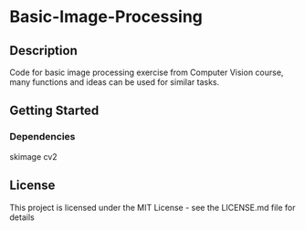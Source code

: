 # Basic-Image-Processing

## Description

Code for basic image processing exercise from Computer Vision course, many functions and ideas can be used for similar tasks.

## Getting Started

### Dependencies

skimage
cv2

## License

This project is licensed under the MIT License - see the LICENSE.md file for details
